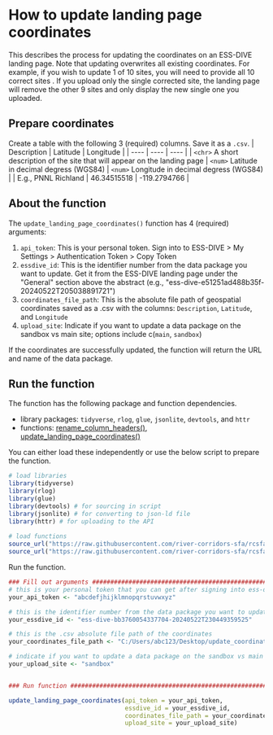 # How to update landing page coordinates
This describes the process for updating the coordinates on an ESS-DIVE landing page. Note that updating overwrites all existing coordinates. For example, if you wish to update 1 of 10 sites, you will need to provide all 10 correct sites . If you upload only the single corrected site, the landing page will remove the other 9 sites and only display the new single one you uploaded. 
## Prepare coordinates
Create a table with the following 3 (required) columns. Save it as a `.csv`.
| Description | Latitude | Longitude |
| ---- | ---- | ---- |
| `<chr>` A short description of the site that will appear on the landing page | `<num>` Latitude in decimal degress (WGS84) | `<num>` Longitude in decimal degress (WGS84) |
| E.g., PNNL Richland | 46.34515518 | -119.2794766 |
## About the function
The `update_landing_page_coordinates()` function has 4 (required) arguments:
1. `api_token`: This is your personal token. Sign into to ESS-DIVE > My Settings > Authentication Token > Copy Token
2. `essdive_id`: This is the identifier number from the data package you want to update. Get it from the ESS-DIVE landing page under the "General" section above the abstract (e.g., "ess-dive-e51251ad488b35f-20240522T205038891721")
3. `coordinates_file_path`: This is the absolute file path of geospatial coordinates saved as a .csv with the columns: `Description`, `Latitude`, and `Longitude`
4. `upload_site`: Indicate if you want to update a data package on the sandbox vs main site; options include c(`main`, `sandbox`)

If the coordinates are successfully updated, the function will return the URL and name of the data package. 
## Run the function
The function has the following package and function dependencies. 
- library packages: `tidyverse`, `rlog`, `glue`, `jsonlite`, `devtools`, and `httr`
- functions: [rename_column_headers()](https://github.com/river-corridors-sfa/rcsfa-data_processing_for_publication/blob/main/Data_Transformation/functions/rename_column_headers.R), [update_landing_page_coordinates()](https://github.com/river-corridors-sfa/rcsfa-data_processing_for_publication/blob/main/Data_Package_ESS-DIVE/update_ESS-DIVE_landing_page/update_landing_page_coordinates.R)

You can either load these independently or use the below script to prepare the function. 
``` R
# load libraries
library(tidyverse)
library(rlog)
library(glue)
library(devtools) # for sourcing in script
library(jsonlite) # for converting to json-ld file
library(httr) # for uploading to the API
  
# load functions
source_url("https://raw.githubusercontent.com/river-corridors-sfa/rcsfa-data_processing_for_publication/refs/heads/main/Data_Transformation/functions/rename_column_headers.R")
source_url("https://raw.githubusercontent.com/river-corridors-sfa/rcsfa-data_processing_for_publication/refs/heads/main/Data_Package_ESS-DIVE/update_ESS-DIVE_landing_page/functions/update_landing_page_coordinates.R")
```

Run the function. 
``` R
### Fill out arguments #########################################################
# this is your personal token that you can get after signing into ess-dive
your_api_token <- "abcdefjhijklmnopqrstuvwxyz"

# this is the identifier number from the data package you want to update - you can get it from the ess-dive landing page
your_essdive_id <- "ess-dive-bb3760054337704-20240522T230449359525"

# this is the .csv absolute file path of the coordinates
your_coordinates_file_path <- "C:/Users/abc123/Desktop/update_coordinates.csv"

# indicate if you want to update a data package on the sandbox vs main site - options include c("main", "sandbox")
your_upload_site <- "sandbox" 


### Run function ###############################################################

update_landing_page_coordinates(api_token = your_api_token,
                                essdive_id = your_essdive_id,
                                coordinates_file_path = your_coordinates_file_path,
                                upload_site = your_upload_site)
``` 

